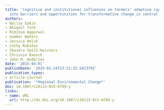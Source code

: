 ```yaml
---
title: 'Cognitive and institutional influences on farmers’ adaptive capacity: insights
  into barriers and opportunities for transformative change in central Arizona'
authors:
- Hallie Eakin
- Abigail York
- Rimjhim Aggarwal
- Summer Waters
- Jessica Welch
- Cathy Rubiños
- Skaidra Smith-Heisters
- Chrissie Bausch
- John M. Anderies
date: '2015-04-01'
publishDate: '2025-01-24T23:51:15.542379Z'
publication_types:
- article-journal
publication: '*Regional Environmental Change*'
doi: 10.1007/s10113-015-0789-y
links:
- name: URL
  url: http://dx.doi.org/10.1007/s10113-015-0789-y
---
```

